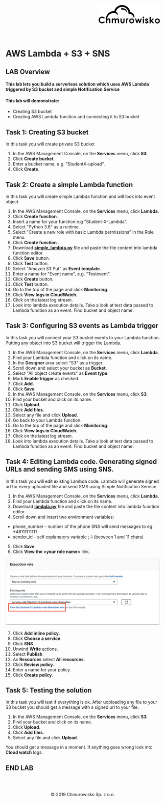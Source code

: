 <img src="../../img/logo.png" alt="Chmurowisko logo" width="200" align="right">
<br><br>
<br><br>
<br><br>

# AWS Lambda + S3 + SNS

## LAB Overview

#### This lab lets you build a serverless solution which uses AWS Lambda triggered by S3 bucket and simple Notification Service 

#### This lab will demonstrate:
* Creating S3 bucket
* Creating AWS Lambda function and connecting it to S3 bucket

## Task 1: Creating S3 bucket
In this task you will create private S3 bucket

1. In the AWS Management Console, on the **Services** menu, click **S3**.
2. Click **Create bucket**.
3. Enter a bucket name, e.g. "StudentX-upload".
4. Click **Create**.

## Task 2: Create a simple Lambda function

In this task you will create simple Lambda function and will look into event object.

1. In the AWS Management Console, on the **Services** menu, click **Lambda**.
2. Click **Create function**.
3. Insert a name for your function e.g "Student-X-Lambda".
4. Select "Python 3.6" as a runtime.
5. Select "Create a new role with basic Lambda permissions" in the Role menu.
6. Click **Create function** .
7. Download **[simple_lambda.py](simple_lambda.py)** file and paste the file content into lambda function editor.
8. Click **Save** button.
9. Click **Test** button.
10. Select "Amazon S3 Put" as **Event template**.
11. Enter a name for "Event name", e.g. "Testevent".
12. Click **Create** button.
13. Click **Test** button.
14. Go to the top of the page and click **Monitoring**.
15. Click **View logs in CloudWatch**.
16. Click on the latest log stream.
17. Look into lambda execution details. Take a look at test data passed to Lambda function as an event. Find bucket and object name.

## Task 3: Configuring S3 events as Lambda trigger

In this task you will connect your S3 bucket events to your Lambda function. Putting any object into S3 bucket will trigger the Lambda.

1. In the AWS Management Console, on the **Services** menu, click **Lambda**.
2. Find your Lambda function and click on its name.
3. In the **Designer** area select "S3" as a trigger.
4. Scroll down and select your bucket as **Bucket**.
5. Select "All object create events" as **Event type**.
6. Mark **Enable trigger** as checked.
7. Click **Add**.
8. Click **Save**.
9. In the AWS Management Console, on the **Services** menu, click **S3**.
10. Find your bucket and click on its name.
11. Click **Upload**.
12. Click **Add files**.
13. Select any file and click **Upload**.
14. Go back to your Lambda function.
15. Go to the top of the page and click **Monitoring**.
16. Click **View logs in CloudWatch**.
17. Click on the latest log stream.
18. Look into lambda execution details. Take a look at test data passed to Lambda function as an event. Find bucket and object name.


## Task 4: Editing Lambda code. Generating signed URLs and sending SMS using SNS.

In this task you will edit existing Lambda code. Lambda will generate signed url for every uploaded file and send SMS using Simple Notification Service.

1. In the AWS Management Console, on the **Services** menu, click **Lambda**.
2. Find your Lambda function and click on its name.
3. Download **[lambda.py](lambda.py)** file and paste the file content into lambda function editor.
4. Scroll down and insert two environment variables:
* phone_number - number of the phone SNS will send messages to eg. +48111111111
* sender_id - self explanatory variable ;-) (between 1 and 11 chars)
5. Click **Save**.
6. Click **View the \<your role name\>** link.

![Editing role](./img/edit_role.png)

7. Click **Add inline policy**.
8. Click **Choose a service**.
9. Click **SNS**.
10. Unwind **Write** actions.
11. Select **Publish**.
12. As **Resources** select **All resources**.
13. Click **Review policy**.
14. Enter a name for your policy.
15. Click **Create policy**.

## Task 5: Testing the solution

In this task you will test if everything is ok. After uoploading any file to your S3 bucket you should get a message with a signed url to your file.

1. In the AWS Management Console, on the **Services** menu, click **S3**.
2. Find your bucket and click on its name.
3. Click **Upload**.
4. Click **Add files**.
5. Select any file and click **Upload**.

You should get a message in a moment. If anything goes wrong look into **Cloud watch** logs.

## END LAB

<br><br>

<center><p>&copy; 2019 Chmurowisko Sp. z o.o.<p></center>